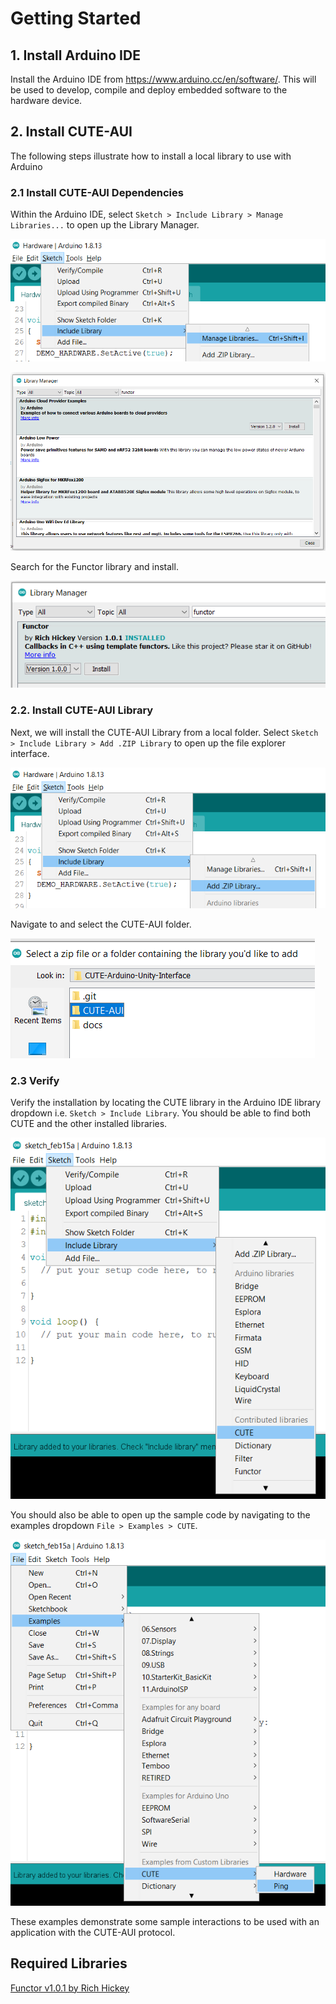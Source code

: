 # Getting Started

## 1. Install Arduino IDE

Install the Arduino IDE from https://www.arduino.cc/en/software/. This will be used to develop, compile and deploy embedded software to the hardware device.

## 2. Install CUTE-AUI
The following steps illustrate how to install a local library to use with Arduino

### 2.1 Install CUTE-AUI Dependencies
Within the Arduino IDE, select `Sketch > Include Library > Manage Libraries...` to open up the Library Manager.

![01-ManageLibraries.png](./docs/images/01-ManageLibraries.png)

![02-LibraryManager.png](./docs/images/02-LibraryManager.png)

Search for the Functor library and install.

![03-InstallFunctor.png](./docs/images/03-InstallFunctor.png)

### 2.2. Install CUTE-AUI Library
Next, we will install the CUTE-AUI Library from a local folder. Select `Sketch > Include Library > Add .ZIP Library` to open up the file explorer interface.

![04-AddLocalLibrary.png](./docs/images/04-AddLocalLibrary.png)

Navigate to and select the CUTE-AUI folder.

![05-SelectLocalLibrary.png](./docs/images/05-SelectLocalLibrary.png)


### 2.3 Verify

Verify the installation by locating the CUTE library in the Arduino IDE library dropdown i.e. `Sketch > Include Library`.
You should be able to find both CUTE and the other installed libraries.

![06-VerifyLibraries.png](./docs/images/06-VerifyLibraries.png)

You should also be able to open up the sample code by navigating to the examples dropdown `File > Examples > CUTE`.

![07-VerifyExamples.png](./docs/images/07-VerifyExamples.png)

These examples demonstrate some sample interactions to be used with an application with the CUTE-AUI protocol.

## Required Libraries

[Functor v1.0.1 by Rich Hickey](https://github.com/janelia-arduino/Functor.git)